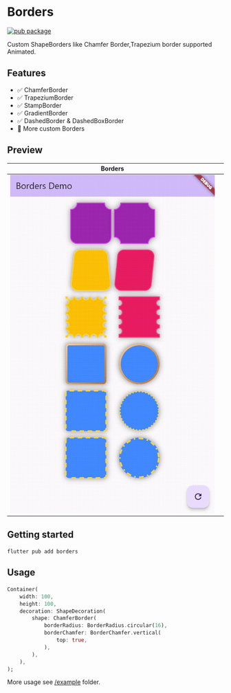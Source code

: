 Borders
===================================
<a href="https://pub.dev/packages/borders">
    <img src="https://img.shields.io/pub/v/borders.svg" alt="pub package" />
</a>

Custom ShapeBorders like Chamfer Border,Trapezium border supported Animated.

## Features

- ✅ ChamferBorder
- ✅ TrapeziumBorder
- ✅ StampBorder
- ✅ GradientBorder
- ✅ DashedBorder & DashedBoxBorder
- 🚧 More custom Borders

## Preview

|Borders| |
|:-:|:-:|
|![borders](preview/preview.gif)| |

## Getting started

`flutter pub add borders`

## Usage

```dart
Container(
    width: 100,
    height: 100,
    decoration: ShapeDecoration(
        shape: ChamferBorder(
            borderRadius: BorderRadius.circular(16),
            borderChamfer: BorderChamfer.vertical(
                top: true,
            ),
        ),
    ),
);
```

More usage see [/example](example/) folder.


